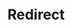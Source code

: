 ﻿---
layout: src/layouts/Redirect.astro
title: Redirect
redirect: /docs/octopus-rest-api/cli/octopus-worker-pool-static-create
pubDate:  2023-01-01
navSearch: false
navSitemap: false
navMenu: false
---
